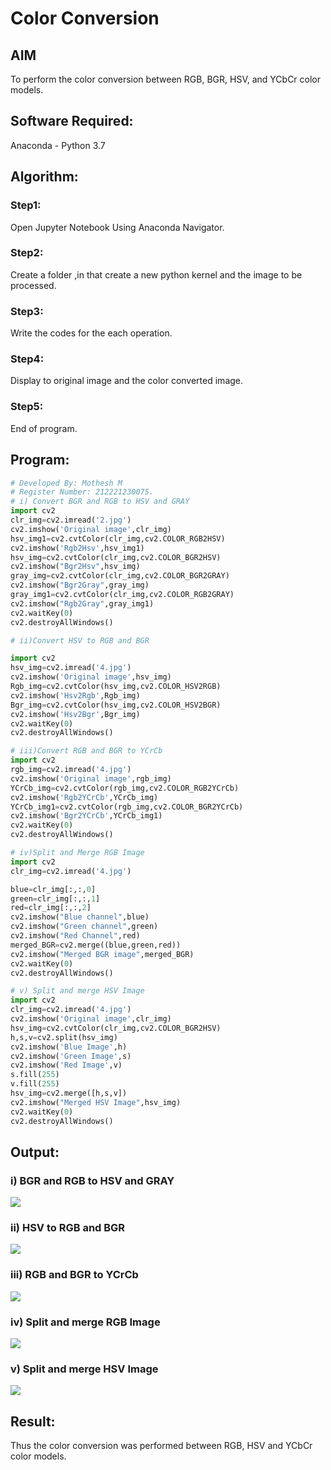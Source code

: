# Color Conversion
## AIM
To perform the color conversion between RGB, BGR, HSV, and YCbCr color models.

## Software Required:
Anaconda - Python 3.7
## Algorithm:
### Step1:
Open Jupyter Notebook Using Anaconda Navigator.

### Step2:
Create a folder ,in that create a new python kernel and the image to be processed.

### Step3:
Write the codes for the each operation.

### Step4:
Display to original image and the color converted image.

### Step5:
End of program.

## Program:
```python
# Developed By: Mothesh M
# Register Number: 212221230075.
# i) Convert BGR and RGB to HSV and GRAY
import cv2
clr_img=cv2.imread('2.jpg')
cv2.imshow('Original image',clr_img)
hsv_img1=cv2.cvtColor(clr_img,cv2.COLOR_RGB2HSV)
cv2.imshow('Rgb2Hsv',hsv_img1)
hsv_img=cv2.cvtColor(clr_img,cv2.COLOR_BGR2HSV)
cv2.imshow("Bgr2Hsv",hsv_img)
gray_img=cv2.cvtColor(clr_img,cv2.COLOR_BGR2GRAY)
cv2.imshow("Bgr2Gray",gray_img)
gray_img1=cv2.cvtColor(clr_img,cv2.COLOR_RGB2GRAY)
cv2.imshow("Rgb2Gray",gray_img1)
cv2.waitKey(0)
cv2.destroyAllWindows()

# ii)Convert HSV to RGB and BGR

import cv2
hsv_img=cv2.imread('4.jpg')
cv2.imshow('Original image',hsv_img)
Rgb_img=cv2.cvtColor(hsv_img,cv2.COLOR_HSV2RGB)
cv2.imshow('Hsv2Rgb',Rgb_img)
Bgr_img=cv2.cvtColor(hsv_img,cv2.COLOR_HSV2BGR)
cv2.imshow('Hsv2Bgr',Bgr_img)
cv2.waitKey(0)
cv2.destroyAllWindows()

# iii)Convert RGB and BGR to YCrCb
import cv2
rgb_img=cv2.imread('4.jpg')
cv2.imshow('Original image',rgb_img)
YCrCb_img=cv2.cvtColor(rgb_img,cv2.COLOR_RGB2YCrCb)
cv2.imshow('Rgb2YCrCb',YCrCb_img)
YCrCb_img1=cv2.cvtColor(rgb_img,cv2.COLOR_BGR2YCrCb)
cv2.imshow('Bgr2YCrCb',YCrCb_img1)
cv2.waitKey(0)
cv2.destroyAllWindows()

# iv)Split and Merge RGB Image
import cv2
clr_img=cv2.imread('4.jpg')

blue=clr_img[:,:,0]
green=clr_img[:,:,1]
red=clr_img[:,:,2]
cv2.imshow("Blue channel",blue)
cv2.imshow("Green channel",green)
cv2.imshow("Red Channel",red)
merged_BGR=cv2.merge((blue,green,red))
cv2.imshow("Merged BGR image",merged_BGR)
cv2.waitKey(0)
cv2.destroyAllWindows()

# v) Split and merge HSV Image
import cv2
clr_img=cv2.imread('4.jpg')
cv2.imshow('Original image',clr_img)
hsv_img=cv2.cvtColor(clr_img,cv2.COLOR_BGR2HSV)
h,s,v=cv2.split(hsv_img)
cv2.imshow('Blue Image',h)
cv2.imshow('Green Image',s)
cv2.imshow('Red Image',v)
s.fill(255)
v.fill(255)
hsv_img=cv2.merge([h,s,v])
cv2.imshow("Merged HSV Image",hsv_img)
cv2.waitKey(0)
cv2.destroyAllWindows()
```
## Output:
### i) BGR and RGB to HSV and GRAY
![](./ot1.jpeg)

### ii) HSV to RGB and BGR
![](./ot2.jpeg)

### iii) RGB and BGR to YCrCb
![](./ot3.jpeg)
### iv) Split and merge RGB Image
![](./ot4.jpeg)
### v) Split and merge HSV Image
![](./ot5.jpeg)

## Result:
Thus the color conversion was performed between RGB, HSV and YCbCr color models.
